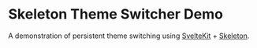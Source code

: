 # Skeleton Theme Switcher Demo
A demonstration of persistent theme switching using [SvelteKit](https://svelte.dev) + [Skeleton](https://next.skeleton.dev/).